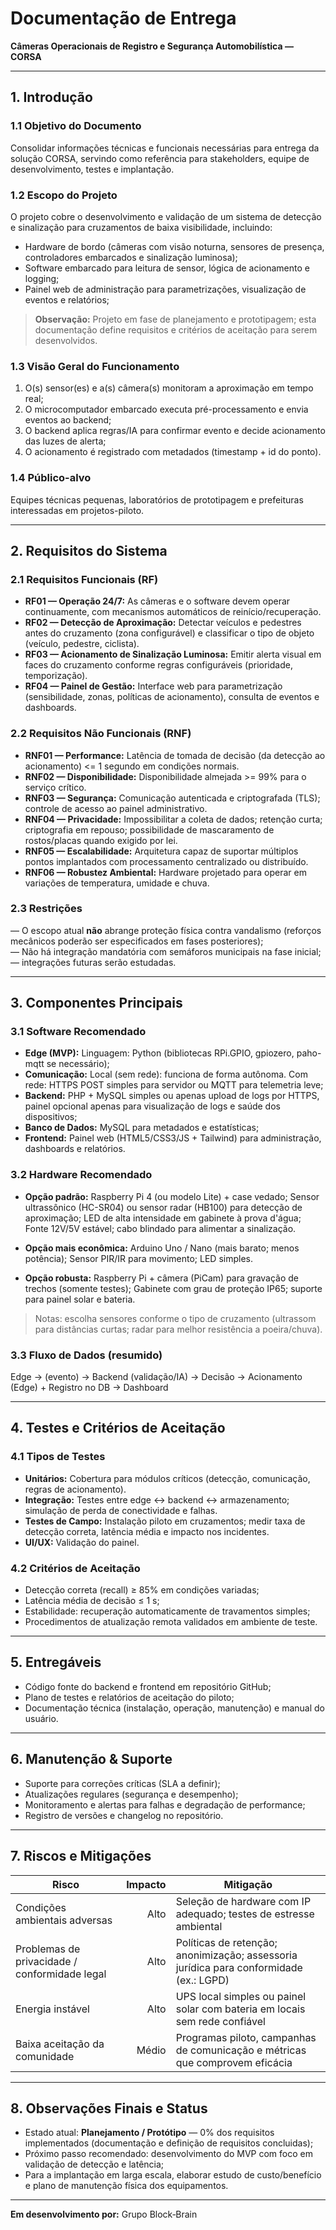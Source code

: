 # Documentação de Entrega

**Câmeras Operacionais de Registro e Segurança Automobilística — CORSA**

---

## 1. Introdução

### 1.1 Objetivo do Documento

Consolidar informações técnicas e funcionais necessárias para entrega da solução CORSA, servindo como referência para stakeholders, equipe de desenvolvimento, testes e implantação.

### 1.2 Escopo do Projeto

O projeto cobre o desenvolvimento e validação de um sistema de detecção e sinalização para cruzamentos de baixa visibilidade, incluindo:

* Hardware de bordo (câmeras com visão noturna, sensores de presença, controladores embarcados e sinalização luminosa);
* Software embarcado para leitura de sensor, lógica de acionamento e logging;
* Painel web de administração para parametrizações, visualização de eventos e relatórios;

> **Observação:** Projeto em fase de planejamento e prototipagem; esta documentação define requisitos e critérios de aceitação para serem desenvolvidos.

### 1.3 Visão Geral do Funcionamento

1. O(s) sensor(es) e a(s) câmera(s) monitoram a aproximação em tempo real;
2. O microcomputador embarcado executa pré-processamento e envia eventos ao backend;
3. O backend aplica regras/IA para confirmar evento e decide acionamento das luzes de alerta;
4. O acionamento é registrado com metadados (timestamp + id do ponto).

### 1.4 Público-alvo

Equipes técnicas pequenas, laboratórios de prototipagem e prefeituras interessadas em projetos-piloto.

---

## 2. Requisitos do Sistema

### 2.1 Requisitos Funcionais (RF)

* **RF01 — Operação 24/7:** As câmeras e o software devem operar continuamente, com mecanismos automáticos de reinício/recuperação.
* **RF02 — Detecção de Aproximação:** Detectar veículos e pedestres antes do cruzamento (zona configurável) e classificar o tipo de objeto (veículo, pedestre, ciclista).
* **RF03 — Acionamento de Sinalização Luminosa:** Emitir alerta visual em faces do cruzamento conforme regras configuráveis (prioridade, temporização).
* **RF04 — Painel de Gestão:** Interface web para parametrização (sensibilidade, zonas, políticas de acionamento), consulta de eventos e dashboards.

### 2.2 Requisitos Não Funcionais (RNF)

* **RNF01 — Performance:** Latência de tomada de decisão (da detecção ao acionamento) <= 1 segundo em condições normais.
* **RNF02 — Disponibilidade:** Disponibilidade almejada >= 99% para o serviço crítico.
* **RNF03 — Segurança:** Comunicação autenticada e criptografada (TLS); controle de acesso ao painel administrativo.
* **RNF04 — Privacidade:** Impossibilitar a coleta de dados; retenção curta; criptografia em repouso; possibilidade de mascaramento de rostos/placas quando exigido por lei.
* **RNF05 — Escalabilidade:** Arquitetura capaz de suportar múltiplos pontos implantados com processamento centralizado ou distribuído.
* **RNF06 — Robustez Ambiental:** Hardware projetado para operar em variações de temperatura, umidade e chuva.

### 2.3 Restrições

 — O escopo atual **não** abrange proteção física contra vandalismo (reforços mecânicos poderão ser especificados em fases posteriores);  
 — Não há integração mandatória com semáforos municipais na fase inicial;   
 — integrações futuras serão estudadas.

---

## 3. Componentes Principais

### 3.1 Software Recomendado

* **Edge (MVP):** Linguagem: Python (bibliotecas RPi.GPIO, gpiozero, paho-mqtt se necessário);
* **Comunicação:** Local (sem rede): funciona de forma autônoma. Com rede: HTTPS POST simples para servidor ou MQTT para telemetria leve;
* **Backend:** PHP + MySQL simples ou apenas upload de logs por HTTPS, painel opcional apenas para visualização de logs e saúde dos dispositivos; 
* **Banco de Dados:** MySQL para metadados e estatísticas;
* **Frontend:** Painel web (HTML5/CSS3/JS + Tailwind) para administração, dashboards e relatórios.

### 3.2 Hardware Recomendado

* **Opção padrão:** Raspberry Pi 4 (ou modelo Lite) + case vedado;
Sensor ultrassônico (HC-SR04) ou sensor radar (HB100) para detecção de aproximação;
LED de alta intensidade em gabinete à prova d'água;
Fonte 12V/5V estável; cabo blindado para alimentar a sinalização.

* **Opção mais econômica:** Arduino Uno / Nano (mais barato; menos potência);
Sensor PIR/IR para movimento;
LED simples.
* **Opção robusta:** Raspberry Pi + câmera (PiCam) para gravação de trechos (somente testes);
Gabinete com grau de proteção IP65; suporte para painel solar e bateria.

> Notas: escolha sensores conforme o tipo de cruzamento (ultrassom para distâncias curtas; radar para melhor resistência a poeira/chuva).

### 3.3 Fluxo de Dados (resumido)

Edge → (evento) → Backend (validação/IA) → Decisão → Acionamento (Edge) + Registro no DB → Dashboard

---

## 4. Testes e Critérios de Aceitação

### 4.1 Tipos de Testes

* **Unitários:** Cobertura para módulos críticos (detecção, comunicação, regras de acionamento).
* **Integração:** Testes entre edge ↔ backend ↔ armazenamento; simulação de perda de conectividade e falhas.
* **Testes de Campo:** Instalação piloto em cruzamentos; medir taxa de detecção correta, latência média e impacto nos incidentes.
* **UI/UX:** Validação do painel.

### 4.2 Critérios de Aceitação

* Detecção correta (recall) ≥ 85% em condições variadas;
* Latência média de decisão ≤ 1 s;
* Estabilidade: recuperação automaticamente de travamentos simples;
* Procedimentos de atualização remota validados em ambiente de teste.

---

## 5. Entregáveis

* Código fonte do backend e frontend em repositório GitHub;
* Plano de testes e relatórios de aceitação do piloto;
* Documentação técnica (instalação, operação, manutenção) e manual do usuário.

---

## 6. Manutenção & Suporte

* Suporte para correções críticas (SLA a definir);
* Atualizações regulares (segurança e desempenho);
* Monitoramento e alertas para falhas e degradação de performance;
* Registro de versões e changelog no repositório.

---

## 7. Riscos e Mitigações

| Risco                                         | Impacto | Mitigação                                                                              |
| --------------------------------------------- | ------: | -------------------------------------------------------------------------------------- |
| Condições ambientais adversas                 |    Alto | Seleção de hardware com IP adequado; testes de estresse ambiental |
| Problemas de privacidade / conformidade legal |    Alto | Políticas de retenção; anonimização; assessoria jurídica para conformidade (ex.: LGPD) |
| Energia instável            |   Alto | UPS local simples ou painel solar com bateria em locais sem rede confiável |
| Baixa aceitação da comunidade                 |   Médio | Programas piloto, campanhas de comunicação e métricas que comprovem eficácia |

---

## 8. Observações Finais e Status

* Estado atual: **Planejamento / Protótipo** — 0% dos requisitos implementados (documentação e definição de requisitos concluidas);
* Próximo passo recomendado: desenvolvimento do MVP com foco em validação de detecção e latência;
* Para a implantação em larga escala, elaborar estudo de custo/benefício e plano de manutenção física dos equipamentos.

---

**Em desenvolvimento por:** Grupo Block‑Brain

